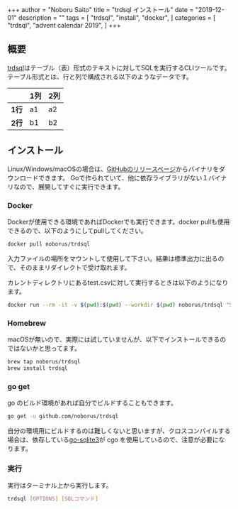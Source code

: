+++
author = "Noboru Saito"
title = "trdsql インストール"
date = "2019-12-01"
description = ""
tags = [
    "trdsql",
    "install",
    "docker",
]
categories = [
    "trdsql",
    "advent calendar 2019",
]
+++

## 概要

[trdsql](https://github.com/noborus/trdsql)はテーブル（表）形式のテキストに対してSQLを実行するCLIツールです。
テーブル形式とは、行と列で構成される以下のようなデータです。

|    | 1列 | 2列 |
|:---:|:----|:----|
| **1行** |  a1 |  a2   |
| **2行** |  b1  |  b2  |

## インストール

Linux/Windows/macOSの場合は、[GitHubのリリースページ](https://github.com/noborus/trdsql/releases)からバイナリをダウンロードできます。
Goで作られていて、他に依存ライブラリがない１バイナリなので、展開してすぐに実行できます。

### Docker

Dockerが使用できる環境であればDockerでも実行できます。docker pullも使用できるので、以下のようにしてpullしてください。

```sh
docker pull noborus/trdsql
```

入力ファイルの場所をマウントして使用して下さい。結果は標準出力に出るので、そのままリダイレクトで受け取れます。

カレントディレクトリにあるtest.csvに対して実行するときは以下のようになります。

```sh
docker run --rm -it -v $(pwd):$(pwd) --workdir $(pwd) noborus/trdsql "SELECT * FROM test.csv" > test_new.csv
```

### Homebrew

macOSが無いので、実際には試していませんが、以下でインストールできるのではないかと思ってます。

```sh
brew tap noborus/trdsql
brew install trdsql
```

### go get

go のビルド環境があれば自分でビルドすることもできます。

```sh
go get -u github.com/noborus/trdsql
```

自分の環境用にビルドするのは難しくないと思いますが、クロスコンパイルする場合は、依存している[go-sqlite3](https://github.com/mattn/go-sqlite3)が cgo を使用しているので、注意が必要になります。

### 実行

実行はターミナル上から実行します。

```sh
trdsql [OPTIONS] [SQLコマンド]
```
